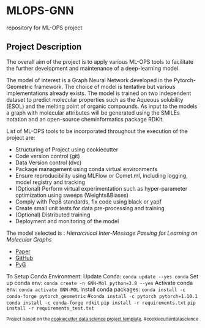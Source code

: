 MLOPS-GNN
==============================

repository for ML-OPS project

Project Description
------------
The overall aim of the project is to apply various ML-OPS tools to facilitate
the further development and maintenance of a deep-learning model.

The model of interest is a Graph Neural Network developed in the Pytorch-Geometric
framework. The choice of model is tentative but various implementations already exists.
The model is trained on two independent dataset to predict molecular properties such as the
Aqueous solubility (ESOL) and the melting point of organic compounds. As input to the models a 
graph with molecular attributes will be generated using the SMILEs notation and an open-source
cheminformatics package RDKit.

List of ML-OPS tools to be incorporated throughout the execution of the project are:
* Structuring of Project using cookiecutter
* Code version control (git)
* Data Version control (dvc)
* Package management using conda virtual environments
* Ensure reproducibility using MLFlow or Comet.ml, including logging, model registry and tracking
* (Optional) Perform virtual experimentation such as hyper-parameter optimization using sweeps (Weights&Biases)
* Comply with Pep8 standards, fix code using black or yapf
* Create small unit tests for data pre-processing and training
* (Optional) Distributed training
* Deployment and monitoring of the model

The model selected is : *Hierarchical Inter-Message Passing for Learning on Molecular Graphs*
* [Paper](https://arxiv.org/abs/2006.12179) 
* [GitHub](https://github.innominds.com/rusty1s/himp-gnn)
* [PyG](https://pytorch-geometric.readthedocs.io/en/latest/index.html)


To Setup Conda Environment:
Update Conda: `conda update --yes conda`
Set up conda env: `conda create -n GNN-Mol python=3.8 --yes`
Activate conda env: `conda activate GNN-MOL`
Install conda packages: `conda install -c conda-forge pytorch_geometric`
#`conda install -c pytorch pytorch=1.10.1`
` conda install -c conda-forge rdkit `
`pip install -r requirements.txt`
`pip install -r requirements_test.txt`















<p><small>Project based on the <a target="_blank" href="https://drivendata.github.io/cookiecutter-data-science/">cookiecutter data science project template</a>. #cookiecutterdatascience</small></p>
